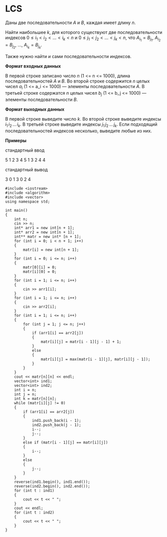 # LCS

Даны две последовательности $A$ и $B$, каждая имеет длину $n$.

Найти наибольшее $k$, для которого существуют две последовательности индексов $0 \le i_1 < i_2 < \ldots < i_k < n$ и $0 \le j_1 < j_2 < \ldots < j_k < n$, что $A_{i_1} = B_{j_1}$, $A_{i_2} = B_{j_2}$, …, $A_{i_k} = B_{j_k}$.

Также нужно найти и сами последовательности индексов.

**Формат входных данных**

В первой строке записано число $n$ (1 <= n <= 1000), длина последовательностей $A$ и $B$. Во второй строке содержится $n$ целых чисел $a_i$ (1 <= a_i <= 1000) — элементы последовательности $A$. В третьей строке содержатся $n$ целых чисел $b_j$ (1 <= b_j <= 1000) — элементы последовательности $B$.

**Формат выходных данных**

В первой строке выведите число $k$. Во второй строке выведите индексы $i_{1}\, i_{2}\, \ldots\, i_k$. В третьей строке выведите индексы $j_{1}\, j_{2}\, \ldots\, j_k$. Если подходящий последовательностей индексов несколько, выведите любые из них.

**Примеры**

стандартный ввод

5
1 2 3 4 5
1 3 2 4 4

стандартный вывод

3
0 1 3
0 2 4

```
#include <iostream>
#include <algorithm>
#include <vector>
using namespace std;

int main()
{
	int n;
	cin >> n;
	int* arr1 = new int[n + 1];
	int* arr2 = new int[n + 1];
	int** matr = new int* [n + 1];
	for (int i = 0; i < n + 1; i++)
	{
		matr[i] = new int[n + 1];
	}
	for (int i = 0; i <= n; i++)
	{
		matr[0][i] = 0;
		matr[i][0] = 0;
	}
	for (int i = 1; i <= n; i++)
	{
		cin >> arr1[i];
	}
	for (int i = 1; i <= n; i++)
	{
		cin >> arr2[i];
	}
	for (int i = 1; i <= n; i++)
	{
		for (int j = 1; j <= n; j++)
		{
			if (arr1[i] == arr2[j])
			{
				matr[i][j] = matr[i - 1][j - 1] + 1;
			}
			else
			{
				matr[i][j] = max(matr[i - 1][j], matr[i][j - 1]);
			}
		}
	}
	cout << matr[n][n] << endl;
	vector<int> ind1;
	vector<int> ind2;
	int i = n;
	int j = n; 
	int k = matr[n][n];
	while (matr[i][j] != 0)
	{
		if (arr1[i] == arr2[j])
		{
			ind1.push_back(i - 1);
			ind2.push_back(j - 1);
			i--;
			j--;
		}
		else if (matr[i - 1][j] == matr[i][j])
		{
			i--;
		}
		else
		{
			j--;
		}
	}
	reverse(ind1.begin(), ind1.end());
	reverse(ind2.begin(), ind2.end());
	for (int t : ind1)
	{
		cout << t << " ";
	}
	cout << endl;
	for (int t : ind2)
	{
		cout << t << " ";
	}
}
```
